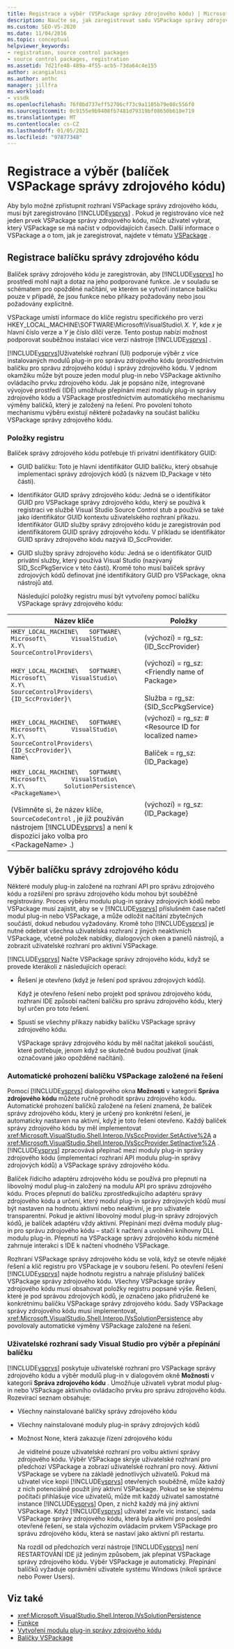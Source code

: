 ```yaml
---
title: Registrace a výběr (VSPackage správy zdrojového kódu) | Microsoft Docs
description: Naučte se, jak zaregistrovat sadu VSPackage správy zdrojového kódu pomocí sady Visual Studio a jak vybrat balíček, který se má načíst z více registrovaných balíčků správy zdrojových kódů.
ms.custom: SEO-VS-2020
ms.date: 11/04/2016
ms.topic: conceptual
helpviewer_keywords:
- registration, source control packages
- source control packages, registration
ms.assetid: 7d21fe48-489a-4f55-acb5-73da64c4e155
author: acangialosi
ms.author: anthc
manager: jillfra
ms.workload:
- vssdk
ms.openlocfilehash: 76f0bd737eff52706cf73c9a1105b79e08c556f0
ms.sourcegitcommit: 0c9155e9b9408fb7481d79319bf08650b610e719
ms.translationtype: MT
ms.contentlocale: cs-CZ
ms.lasthandoff: 01/05/2021
ms.locfileid: "97877348"
---
```

# <a name="registration-and-selection-source-control-vspackage"></a>Registrace a výběr (balíček VSPackage správy zdrojového kódu)
Aby bylo možné zpřístupnit rozhraní VSPackage správy zdrojového kódu, musí být zaregistrováno [!INCLUDE[vsprvs](../../code-quality/includes/vsprvs_md.md)] . Pokud je registrováno více než jeden prvek VSPackage správy zdrojového kódu, může uživatel vybrat, který VSPackage se má načíst v odpovídajících časech. Další informace o VSPackage a o tom, jak je zaregistrovat, najdete v tématu [VSPackage](../../extensibility/internals/vspackages.md) .

## <a name="registering-a-source-control-package"></a>Registrace balíčku správy zdrojového kódu
 Balíček správy zdrojového kódu je zaregistrován, aby [!INCLUDE[vsprvs](../../code-quality/includes/vsprvs_md.md)] ho prostředí mohl najít a dotaz na jeho podporované funkce. Je v souladu se schématem pro opožděné načítání, ve kterém se vytvoří instance balíčku pouze v případě, že jsou funkce nebo příkazy požadovány nebo jsou požadovány explicitně.

 VSPackage umístí informace do klíče registru specifického pro verzi HKEY_LOCAL_MACHINE\SOFTWARE\Microsoft\VisualStudio\\ *X. Y*, kde *x* je hlavní číslo verze a *Y* je číslo dílčí verze. Tento postup nabízí možnost podporovat souběžnou instalaci více verzí nástroje [!INCLUDE[vsprvs](../../code-quality/includes/vsprvs_md.md)] .

 [!INCLUDE[vsprvs](../../code-quality/includes/vsprvs_md.md)]Uživatelské rozhraní (UI) podporuje výběr z více instalovaných modulů plug-in pro správu zdrojového kódu (prostřednictvím balíčku pro správu zdrojového kódu) i správy zdrojového kódu. V jednom okamžiku může být pouze jeden modul plug-in nebo VSPackage aktivního ovládacího prvku zdrojového kódu. Jak je popsáno níže, integrované vývojové prostředí (IDE) umožňuje přepínání mezi moduly plug-in správy zdrojového kódu a VSPackage prostřednictvím automatického mechanismu výměny balíčků, který je založený na řešení. Pro povolení tohoto mechanismu výběru existují některé požadavky na součást balíčku VSPackage správy zdrojového kódu.

### <a name="registry-entries"></a>Položky registru
 Balíček správy zdrojového kódu potřebuje tři privátní identifikátory GUID:

- GUID balíčku: Toto je hlavní identifikátor GUID balíčku, který obsahuje implementaci správy zdrojových kódů (s názvem ID_Package v této části).

- Identifikátor GUID správy zdrojového kódu: Jedná se o identifikátor GUID pro VSPackage správy zdrojového kódu, který se používá k registraci ve službě Visual Studio Source Control stub a používá se také jako identifikátor GUID kontextu uživatelského rozhraní příkazu. Identifikátor GUID služby správy zdrojového kódu je zaregistrován pod identifikátorem GUID správy zdrojového kódu. V příkladu se identifikátor GUID správy zdrojového kódu nazývá ID_SccProvider.

- GUID služby správy zdrojového kódu: Jedná se o identifikátor GUID privátní služby, který používá Visual Studio (nazývaný SID_SccPkgService v této části). Kromě toho musí balíček správy zdrojových kódů definovat jiné identifikátory GUID pro VSPackage, okna nástrojů atd.

  Následující položky registru musí být vytvořeny pomocí balíčku VSPackage správy zdrojového kódu:

| Název klíče | Položky |
| - | - |
| `HKEY_LOCAL_MACHINE\   SOFTWARE\     Microsoft\       VisualStudio\         X.Y\           SourceControlProviders\` | (výchozí) = rg_sz: {ID_SccProvider} |
| `HKEY_LOCAL_MACHINE\   SOFTWARE\     Microsoft\       VisualStudio\         X.Y\           SourceControlProviders\             {ID_SccProvider}\` | (výchozí) = rg_sz:\<Friendly name of Package><br /><br /> Služba = rg_sz: {SID_SccPkgService} |
| `HKEY_LOCAL_MACHINE\   SOFTWARE\     Microsoft\       VisualStudio\         X.Y\           SourceControlProviders\             {ID_SccProvider}\               Name\` | (výchozí) = rg_sz: #\<Resource ID for localized name><br /><br /> Balíček = rg_sz: {ID_Package} |
| `HKEY_LOCAL_MACHINE\   SOFTWARE\     Microsoft\       VisualStudio\         X.Y\           SolutionPersistence\             <PackageName>\`<br /><br /> (Všimněte si, že název klíče, `SourceCodeControl` , je již používán nástrojem [!INCLUDE[vsprvs](../../code-quality/includes/vsprvs_md.md)] a není k dispozici jako volba pro \<PackageName> .) | (výchozí) = rg_sz: {ID_Package} |

## <a name="selecting-a-source-control-package"></a>Výběr balíčku správy zdrojového kódu
 Některé moduly plug-in založené na rozhraní API pro správu zdrojového kódu a rozšíření pro správu zdrojového kódu mohou být souběžně registrovány. Proces výběru modulu plug-in správy zdrojových kódů nebo VSPackage musí zajistit, aby se v [!INCLUDE[vsprvs](../../code-quality/includes/vsprvs_md.md)] příslušném čase načetl modul plug-in nebo VSPackage, a může odložit načítání zbytečných součástí, dokud nebudou vyžadovány. Kromě toho [!INCLUDE[vsprvs](../../code-quality/includes/vsprvs_md.md)] je nutné odebrat všechna uživatelská rozhraní z jiných neaktivních VSPackage, včetně položek nabídky, dialogových oken a panelů nástrojů, a zobrazit uživatelské rozhraní pro aktivní VSPackage.

 [!INCLUDE[vsprvs](../../code-quality/includes/vsprvs_md.md)] Načte VSPackage správy zdrojového kódu, když se provede kterákoli z následujících operací:

- Řešení je otevřeno (když je řešení pod správou zdrojových kódů).

   Když je otevřeno řešení nebo projekt pod správou zdrojového kódu, rozhraní IDE způsobí načtení balíčku pro správu zdrojového kódu, který byl určen pro toto řešení.

- Spustí se všechny příkazy nabídky balíčku VSPackage správy zdrojového kódu.

  VSPackage správy zdrojového kódu by měl načítat jakékoli součásti, které potřebuje, jenom když se skutečně budou používat (jinak označované jako opožděné načítání).

### <a name="automatic-solution-based-vspackage-swapping"></a>Automatické prohození balíčku VSPackage založené na řešení
 Pomocí [!INCLUDE[vsprvs](../../code-quality/includes/vsprvs_md.md)] dialogového okna **Možnosti** v kategorii **Správa zdrojového kódu** můžete ručně prohodit správu zdrojového kódu. Automatické prohození balíčků založené na řešení znamená, že balíček správy zdrojového kódu, který je určený pro konkrétní řešení, je automaticky nastaven na aktivní, když je toto řešení otevřeno. Každý balíček správy zdrojového kódu by měl implementovat <xref:Microsoft.VisualStudio.Shell.Interop.IVsSccProvider.SetActive%2A> a <xref:Microsoft.VisualStudio.Shell.Interop.IVsSccProvider.SetInactive%2A> . [!INCLUDE[vsprvs](../../code-quality/includes/vsprvs_md.md)] zpracovává přepínač mezi moduly plug-in správy zdrojového kódu (implementací rozhraní API modulu plug-in správy zdrojových kódů) a VSPackage správy zdrojového kódu.

 Balíček řídicího adaptéru zdrojového kódu se používá pro přepnutí na libovolný modul plug-in založený na modulu API pro správu zdrojového kódu. Proces přepnutí do balíčku zprostředkujícího adaptéru správy zdrojového kódu a určení, který modul plug-in správy zdrojových kódů musí být nastaven na hodnotu aktivní nebo neaktivní, je pro uživatele transparentní. Pokud je aktivní libovolný modul plug-in správy zdrojových kódů, je balíček adaptéru vždy aktivní. Přepínání mezi dvěma moduly plug-in pro správu zdrojového kódu – stačí k načtení a uvolnění knihovny DLL modulu plug-in. Přepnutí na VSPackage správy zdrojového kódu nicméně zahrnuje interakci s IDE k načtení vhodného VSPackage.

 Rozhraní VSPackage správy zdrojového kódu se volá, když se otevře nějaké řešení a klíč registru pro VSPackage je v souboru řešení. Po otevření řešení [!INCLUDE[vsprvs](../../code-quality/includes/vsprvs_md.md)] najde hodnotu registru a nahraje příslušný balíček VSPackage správy zdrojového kódu. Všechny VSPackage správy zdrojového kódu musí obsahovat položky registru popsané výše. Řešení, které je pod správou zdrojových kódů, je označeno jako přidružené ke konkrétnímu balíčku VSPackage správy zdrojového kódu. Sady VSPackage správy zdrojového kódu musí implementovat, <xref:Microsoft.VisualStudio.Shell.Interop.IVsSolutionPersistence> aby povolovaly automatické výměny VSPackage založené na řešení.

### <a name="visual-studio-ui-for-package-selection-and-switching"></a>Uživatelské rozhraní sady Visual Studio pro výběr a přepínání balíčku
 [!INCLUDE[vsprvs](../../code-quality/includes/vsprvs_md.md)] poskytuje uživatelské rozhraní pro VSPackage správy zdrojového kódu a výběr modulů plug-in v dialogovém okně **Možnosti** v kategorii **Správa zdrojového kódu** . Umožňuje uživateli vybrat modul plug-in nebo VSPackage aktivního ovládacího prvku pro správu zdrojového kódu. Rozevírací seznam obsahuje:

- Všechny nainstalované balíčky správy zdrojového kódu

- Všechny nainstalované moduly plug-in správy zdrojových kódů

- Možnost None, která zakazuje řízení zdrojového kódu

  Je viditelné pouze uživatelské rozhraní pro volbu aktivní správy zdrojového kódu. Výběr VSPackage skryje uživatelské rozhraní pro předchozí VSPackage a zobrazí uživatelské rozhraní pro nový. Aktivní VSPackage se vybere na základě jednotlivých uživatelů. Pokud má uživatel více kopií [!INCLUDE[vsprvs](../../code-quality/includes/vsprvs_md.md)] otevřených souběžně, může každý z nich potenciálně použít jiný aktivní VSPackage. Pokud se ke stejnému počítači přihlašuje více uživatelů, může mít každý uživatel samostatné instance [!INCLUDE[vsprvs](../../code-quality/includes/vsprvs_md.md)] Open, z nichž každý má jiný aktivní VSPackage. Když [!INCLUDE[vsprvs](../../code-quality/includes/vsprvs_md.md)] uživatel zavře víc instancí, sada VSPackage správy zdrojového kódu, která byla aktivní pro poslední otevřené řešení, se stala výchozím ovládacím prvkem VSPackage pro správu zdrojového kódu, která se nastaví jako aktivní při restartu.

  Na rozdíl od předchozích verzí nástroje [!INCLUDE[vsprvs](../../code-quality/includes/vsprvs_md.md)] není RESTARTOVÁNÍ IDE již jediným způsobem, jak přepínat VSPackage správy zdrojového kódu. Výběr VSPackage je automatický. Přepínání balíčků vyžaduje oprávnění uživatele systému Windows (nikoli správce nebo Power Users).

## <a name="see-also"></a>Viz také
- <xref:Microsoft.VisualStudio.Shell.Interop.IVsSolutionPersistence>
- [Funkce](../../extensibility/internals/source-control-vspackage-features.md)
- [Vytvoření modulu plug-in správy zdrojového kódu](../../extensibility/internals/creating-a-source-control-plug-in.md)
- [Balíčky VSPackage](../../extensibility/internals/vspackages.md)
